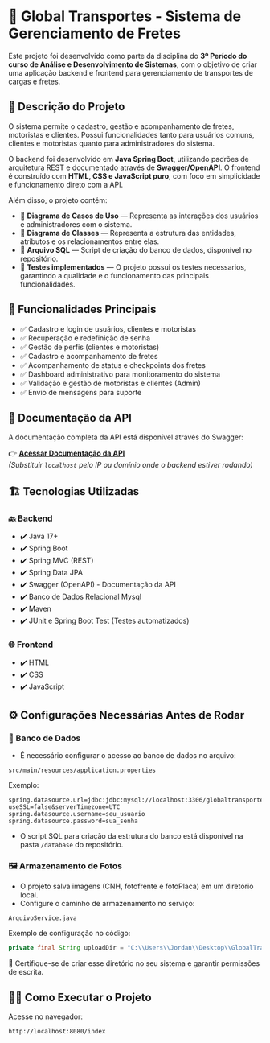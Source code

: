 # 🚚 Global Transportes - Sistema de Gerenciamento de Fretes

Este projeto foi desenvolvido como parte da disciplina do **3º Período do curso de Análise e Desenvolvimento de Sistemas**, com o objetivo de criar uma aplicação backend e frontend para gerenciamento de transportes de cargas e fretes.

## 📜 Descrição do Projeto

O sistema permite o cadastro, gestão e acompanhamento de fretes, motoristas e clientes. Possui funcionalidades tanto para usuários comuns, clientes e motoristas quanto para administradores do sistema.

O backend foi desenvolvido em **Java Spring Boot**, utilizando padrões de arquitetura REST e documentado através de **Swagger/OpenAPI**. O frontend é construído com **HTML, CSS e JavaScript puro**, com foco em simplicidade e funcionamento direto com a API.

Além disso, o projeto contém:

- 🔹 **Diagrama de Casos de Uso** — Representa as interações dos usuários e administradores com o sistema.
- 🔹 **Diagrama de Classes** — Representa a estrutura das entidades, atributos e os relacionamentos entre elas.
- 🔹 **Arquivo SQL** — Script de criação do banco de dados, disponível no repositório.
- 🔹 **Testes implementados** — O projeto possui os testes necessarios, garantindo a qualidade e o funcionamento das principais funcionalidades.

## 🚀 Funcionalidades Principais

- ✅ Cadastro e login de usuários, clientes e motoristas
- ✅ Recuperação e redefinição de senha
- ✅ Gestão de perfis (clientes e motoristas)
- ✅ Cadastro e acompanhamento de fretes
- ✅ Acompanhamento de status e checkpoints dos fretes
- ✅ Dashboard administrativo para monitoramento do sistema
- ✅ Validação e gestão de motoristas e clientes (Admin)
- ✅ Envio de mensagens para suporte

## 🔗 Documentação da API

A documentação completa da API está disponível através do Swagger:

👉 **[Acessar Documentação da API](http://localhost:8080/swagger-ui/index.html#/)**  
*(Substituir `localhost` pelo IP ou domínio onde o backend estiver rodando)*

## 🏗️ Tecnologias Utilizadas

### 🔙 Backend
- ✔️ Java 17+
- ✔️ Spring Boot
- ✔️ Spring MVC (REST)
- ✔️ Spring Data JPA
- ✔️ Swagger (OpenAPI) - Documentação da API
- ✔️ Banco de Dados Relacional Mysql
- ✔️ Maven
- ✔️ JUnit e Spring Boot Test (Testes automatizados)

### 🌐 Frontend
- ✔️ HTML
- ✔️ CSS
- ✔️ JavaScript

## ⚙️ Configurações Necessárias Antes de Rodar

### 🔑 Banco de Dados
- É necessário configurar o acesso ao banco de dados no arquivo:

```
src/main/resources/application.properties
```

Exemplo:

```properties
spring.datasource.url=jdbc:jdbc:mysql://localhost:3306/globaltransportes?useSSL=false&serverTimezone=UTC
spring.datasource.username=seu_usuario
spring.datasource.password=sua_senha
```

- O script SQL para criação da estrutura do banco está disponível na pasta `/database` do repositório.

### 🖼️ Armazenamento de Fotos
- O projeto salva imagens (CNH, fotofrente e fotoPlaca) em um diretório local.  
- Configure o caminho de armazenamento no serviço:

```
ArquivoService.java
```

Exemplo de configuração no código:

```java
private final String uploadDir = "C:\\Users\\Jordan\\Desktop\\GlobalTransportes\\uploads\\imagens";
```

📌 Certifique-se de criar esse diretório no seu sistema e garantir permissões de escrita.

## 🏃‍♂️ Como Executar o Projeto


Acesse no navegador:
```
http://localhost:8080/index
```
